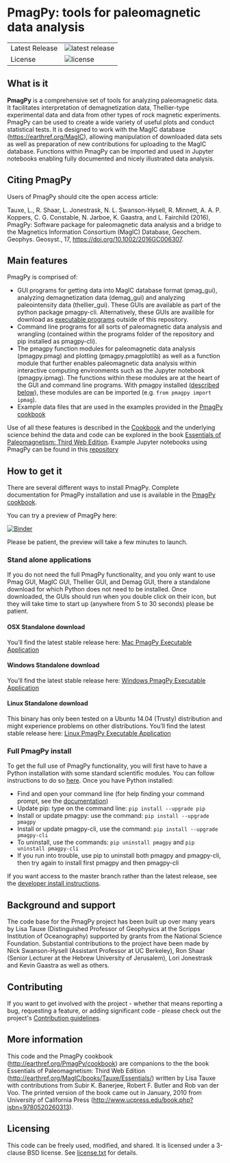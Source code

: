 # PmagPy: tools for paleomagnetic data analysis

<table>
<tr>
  <td>Latest Release</td>
  <td><img src="https://img.shields.io/pypi/v/pmagpy.svg" alt="latest release" /></td>
</tr>
<tr>
  <td>License</td>
  <td><img src="https://img.shields.io/pypi/l/pmagpy.svg" alt="license" /></td>
</tr>
</table>

## What is it

**PmagPy** is a comprehensive set of tools for analyzing paleomagnetic data. It facilitates interpretation of demagnetization data, Thellier-type experimental data and data from other types of rock magnetic experiments. PmagPy can be used to create a wide variety of useful plots and conduct statistical tests. It is designed to work with the MagIC database (https://earthref.org/MagIC), allowing manipulation of downloaded data sets as well as preparation of new contributions for uploading to the MagIC database. Functions within PmagPy can be imported and used in Jupyter notebooks enabling fully documented and nicely illustrated data analysis.

## Citing PmagPy

Users of PmagPy should cite the open access article:

Tauxe, L., R. Shaar, L. Jonestrask, N. L. Swanson-Hysell, R. Minnett, A. A. P. Koppers, C. G. Constable, N. Jarboe, K. Gaastra, and L. Fairchild (2016), PmagPy: Software package for paleomagnetic data analysis and a bridge to the Magnetics Information Consortium (MagIC) Database, Geochem. Geophys. Geosyst., 17, https://doi.org/10.1002/2016GC006307.

## Main features

PmagPy is comprised of:
  - GUI programs for getting data into MagIC database format (pmag\_gui), analyzing demagnetization data (demag\_gui) and analyzing paleointensity data (thellier\_gui). These GUIs are available as part of the python package pmagpy-cli.  Alternatively, these GUIs are availible for download as [executable programs](#stand-alone-applications) outside of this repository.
  - Command line programs for all sorts of paleomagnetic data analysis and wrangling (contained within the programs folder of the repository and pip installed as pmagpy-cli).
  - The pmagpy function modules for paleomagnetic data analysis (pmagpy.pmag) and plotting (pmagpy.pmagplotlib) as well as a function module that further enables paleomagnetic data analysis within interactive computing environments such as the Jupyter notebook (pmagpy.ipmag). The functions within these modules are at the heart of the GUI and command line programs. With pmagpy installed ([described below](#full-pmagpy-install)), these modules are can be imported (e.g. ```from pmagpy import ipmag```).
  - Example data files that are used in the examples provided in the [PmagPy cookbook](http://earthref.org/PmagPy/cookbook)

Use of all these features is described in the [Cookbook](http://earthref.org/PmagPy/cookbook) and the underlying science behind the data and code can be explored in the book [Essentials of Paleomagnetism: Third Web Edition](http://earthref.org/MagIC/books/Tauxe/Essentials/). Example Jupyter notebooks using PmagPy can be found in this [repository](https://github.com/PmagPy/2016_Tauxe-et-al_PmagPy_Notebooks)

## How to get it

There are several different ways to install PmagPy.  Complete documentation for PmagPy installation and use is available in the [PmagPy cookbook](http://earthref.org/PmagPy/cookbook).

You can try a preview of PmagPy here:

[![Binder](https://mybinder.org/badge.svg)](https://mybinder.org/v2/gh/PmagPy/PmagPy-notebooks/master?filepath=PmagPy.ipynb)

Please be patient, the preview will take a few minutes to launch.

### Stand alone applications
If you do not need the full PmagPy functionality, and you only want to use Pmag GUI, MagIC GUI, Thellier GUI, and Demag GUI, there a standalone download for which Python does not need to be installed. Once downloaded, the GUIs should run when you double click on their icon, but they will take time to start up (anywhere from 5 to 30 seconds) please be patient.

#### OSX Standalone download

You’ll find the latest stable release here: [Mac PmagPy Executable Application](https://github.com/PmagPy/PmagPy-Standalone-OSX/releases/latest)

####  Windows Standalone download

You’ll find the latest stable release here: [Windows PmagPy Executable Application](https://github.com/PmagPy/PmagPy-Standalone-Windows/releases/latest)

####  Linux Standalone download

This binary has only been tested on a Ubuntu 14.04 (Trusty) distribution and might experience problems on other distributions.
You’ll find the latest stable release here: [Linux PmagPy Executable Application](https://github.com/PmagPy/PmagPy-Standalone-Linux/releases)

### Full PmagPy install

To get the full use of PmagPy functionality, you will first have to have a Python installation with some standard scientific modules. You can follow instructions to do so [here](https://earthref.org/PmagPy/cookbook/#x1-60001.2). Once you have Python installed:

- Find and open your command line (for help finding your command prompt, see the [documentation](http://earthref.org/PmagPy/#command_line))
- Update pip: type on the command line: ```pip install --upgrade pip```
- Install or update pmagpy: use the command: ```pip install --upgrade pmagpy```
- Install or update pmagpy-cli, use the command: ```pip install --upgrade pmagpy-cli```
- To uninstall, use the commands: ```pip uninstall pmagpy``` and ```pip uninstall pmagpy-cli```
- If you run into trouble, use pip to uninstall both pmagpy and pmagpy-cli, then try again to install first pmagpy and then pmagpy-cli

If you want access to the master branch rather than the latest release, see the [developer install instructions](https://earthref.org/PmagPy/cookbook/#developer_install).

<!-- Alternatively if you want simply to install the latest under development version without messing with environment variables you can download or clone the repository and run `python setup.py install` and it will use setup tools to install PmagPy somewhere where it is accessible to python and in your path. This, however, does not update your in path version of the library when you update using `git pull origin master` but rather you must update using setup tools manually.-->

## Background and support

The code base for the PmagPy project has been built up over many years by Lisa Tauxe (Distinguished Professor of Geophysics at the Scripps Institution of Oceanography) supported by grants from the National Science Foundation. Substantial contributions to the project have been made by Nick Swanson-Hysell (Assistant Professor at UC Berkeley), Ron Shaar (Senior Lecturer at the Hebrew University of Jerusalem), Lori Jonestrask and Kevin Gaastra as well as others.

## Contributing

If you want to get involved with the project - whether that means reporting a bug, requesting a feature, or adding significant code - please check out the project's [Contribution guidelines](https://github.com/PmagPy/PmagPy/blob/master/CONTRIBUTING.md).

## More information

This code and the PmagPy cookbook (http://earthref.org/PmagPy/cookbook) are companions to the the book Essentials of Paleomagnetism: Third Web Edition (http://earthref.org/MagIC/books/Tauxe/Essentials/) written by Lisa Tauxe with contributions from Subir K. Banerjee, Robert F. Butler and Rob van der Voo. The printed version of the book came out in January, 2010 from University of California Press (http://www.ucpress.edu/book.php?isbn=9780520260313).

## Licensing

This code can be freely used, modified, and shared. It is licensed under a 3-clause BSD license. See [license.txt](https://github.com/PmagPy/PmagPy/blob/master/license.txt) for details.
